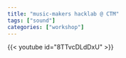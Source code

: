 ```yaml
---
title: "music-makers hacklab @ CTM"
tags: ["sound"]
categories: ["workshop"]
---
```


{{< youtube id="8TTvcDLdDxU" >}}
